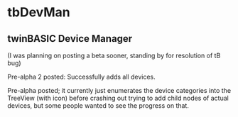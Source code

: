 # tbDevMan

## twinBASIC Device Manager

(I was planning on posting a beta sooner, standing by for resolution of tB bug)

Pre-alpha 2 posted: Successfully adds all devices.

Pre-alpha posted; it currently just enumerates the device categories into the TreeView (with icon) before crashing out trying to add child nodes of actual devices, but some people wanted to see the progress on that.
